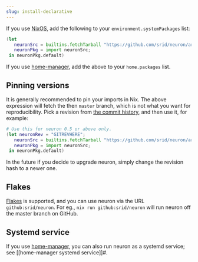 ```yaml
---
slug: install-declarative
---
```


If you use [NixOS](https://nixos.org/), add the following to your `environment.systemPackages` list:


```nix
(let
   neuronSrc = builtins.fetchTarball "https://github.com/srid/neuron/archive/master.tar.gz";
   neuronPkg = import neuronSrc;
 in neuronPkg.default)
```

If you use [home-manager](https://github.com/rycee/home-manager), add the above to your `home.packages` list.

## Pinning versions

It is generally recommended to pin your imports in Nix. The above expression will fetch the then `master` branch, which is not what you want for reproducibility. Pick a revision from [the commit history](https://github.com/srid/neuron/commits/master), and then use it, for example:

```nix
# Use this for neuron 0.5 or above only.
(let neuronRev = "GITREVHERE";
   neuronSrc = builtins.fetchTarball "https://github.com/srid/neuron/archive/${neuronRev}.tar.gz";
   neuronPkg = import neuronSrc;
 in neuronPkg.default)
```

In the future if you decide to upgrade neuron, simply change the revision hash to a newer one.

## Flakes

[Flakes](https://nixos.wiki/wiki/Flakes) is supported, and you can use neuron via the URL `github:srid/neuron`. For eg., `nix run github:srid/neuron` will run neuron off the master branch on GitHub.

## Systemd service

If you use [home-manager](https://github.com/rycee/home-manager), you can also
run neuron as a systemd service; see [[home-manager systemd service]]#.
